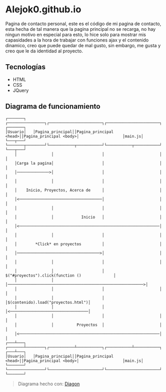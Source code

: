 # Alejok0.github.io
Pagina de contacto personal, este es el código de mi pagina de contacto, esta hecha de tal manera que la pagina principal no se recarga, no hay ningun motivo en especial para esto, lo hice solo para mostrar mis capasidades a la hora de trabajar con funciones ajax y el contenido dinamico, creo que puede quedar de mal gusto, sin embargo, me gusta y creo que le da identidad al proyecto.

## Tecnologías
- HTML
- CSS
- JQuery

## Diagrama de funcionamiento
```
┌───────┐   ┌────────────────┐┌───────────────────────┐┌───────────────────────┐                   ┌───────┐
│Usuario│   │Pagina_principal││Pagina_principal <head>││Pagina_principal <body>│                   │main.js│
└───┬───┘   └───────┬────────┘└───────────┬───────────┘└───────────┬───────────┘                   └───┬───┘
    │               │                     │                        │                                   │    
    │Carga la pagina│                     │                        │                                   │    
    │──────────────>│                     │                        │                                   │    
    │               │                     │                        │                                   │    
    │    Inicio, Proyectos, Acerca de     │                        │                                   │    
    │<────────────────────────────────────│                        │                                   │    
    │               │                     │                        │                                   │    
    │               │            Inicio   │                        │                                   │    
    │<─────────────────────────────────────────────────────────────│                                   │    
    │               │                     │                        │                                   │    
    │        *Click* en proyectos         │                        │                                   │    
    │────────────────────────────────────>│                        │                                   │    
    │               │                     │                        │                                   │    
    │               │                     │             $("#proyectos").click(function ()              │    
    │               │                     │───────────────────────────────────────────────────────────>│    
    │               │                     │                        │                                   │    
    │               │                     │                        │$(contenido).load("proyectos.html")│    
    │               │                     │                        │<──────────────────────────────────│    
    │               │                     │                        │                                   │    
    │               │          Proyectos  │                        │                                   │    
    │<─────────────────────────────────────────────────────────────│                                   │    
┌───┴───┐   ┌───────┴────────┐┌───────────┴───────────┐┌───────────┴───────────┐                   ┌───┴───┐
│Usuario│   │Pagina_principal││Pagina_principal <head>││Pagina_principal <body>│                   │main.js│
└───────┘   └────────────────┘└───────────────────────┘└───────────────────────┘                   └───────┘

```
> Diagrama hecho con: [Diagon](https://github.com/ArthurSonzogni/Diagon)

